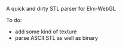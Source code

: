 A quick and dirty STL parser for Elm-WebGL

To do:
 * add some kind of texture
 * parse ASCII STL as well as binary
